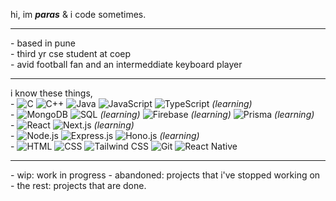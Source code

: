 hi, im **_paras_** & i code sometimes.

---
\- based in pune\
\- third yr cse student at coep\
\- avid football fan and an intermeddiate keyboard player

---
i know these things,\
\- ![C](https://img.shields.io/badge/C-A8B9CC?style=flat-square&logo=c&logoColor=white) ![C++](https://img.shields.io/badge/C%2B%2B-00599C?style=flat-square&logo=c%2B%2B&logoColor=white) ![Java](https://img.shields.io/badge/Java-007396?style=flat-square&logo=openjdk&logoColor=white) ![JavaScript](https://img.shields.io/badge/JavaScript-F7DF1E?style=flat-square&logo=javascript&logoColor=black) ![TypeScript](https://img.shields.io/badge/TypeScript-3178C6?style=flat-square&logo=typescript&logoColor=white) *(learning)*\
\- ![MongoDB](https://img.shields.io/badge/MongoDB-47A248?style=flat-square&logo=mongodb&logoColor=white) ![SQL](https://img.shields.io/badge/SQL-4479A1?style=flat-square&logo=sqlite&logoColor=white) *(learning)* ![Firebase](https://img.shields.io/badge/Firebase-FFCA28?style=flat-square&logo=firebase&logoColor=black) *(learning)* ![Prisma](https://img.shields.io/badge/Prisma-2D3748?style=flat-square&logo=prisma&logoColor=white) *(learning)*\
\- ![React](https://img.shields.io/badge/React-61DAFB?style=flat-square&logo=react&logoColor=black) ![Next.js](https://img.shields.io/badge/Next.js-000000?style=flat-square&logo=nextdotjs&logoColor=white) *(learning)*\
\- ![Node.js](https://img.shields.io/badge/Node.js-339933?style=flat-square&logo=nodedotjs&logoColor=white) ![Express.js](https://img.shields.io/badge/Express.js-000000?style=flat-square&logo=express&logoColor=white) ![Hono.js](https://img.shields.io/badge/Hono.js-339933?style=flat-sqaure&logo=hono&logoColor=white) *(learning)*\
\- ![HTML](https://img.shields.io/badge/HTML5-E34F26?style=flat-square&logo=html5&logoColor=white) ![CSS](https://img.shields.io/badge/CSS3-1572B6?style=flat-square&logo=css3&logoColor=white) ![Tailwind CSS](https://img.shields.io/badge/Tailwind_CSS-38B2AC?style=flat-square&logo=tailwind-css&logoColor=white) ![Git](https://img.shields.io/badge/Git-F05032?style=flat-square&logo=git&logoColor=white) ![React Native](https://img.shields.io/badge/React_Native-61DAFB?style=flat-square&logo=react&logoColor=black)

---

\- wip: work in progress
\- abandoned: projects that i've stopped working on
\- the rest: projects that are done.
